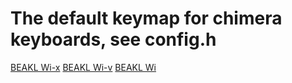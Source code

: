 # The default keymap for chimera keyboards, see config.h

[BEAKL Wi-x](http://thedarnedestthing.com/extreme%20beakl%20wi)
[BEAKL Wi-v](http://thedarnedestthing.com/lazy%20beakl%20wi)
[BEAKL Wi](http://thedarnedestthing.com/beakl%20wi)

